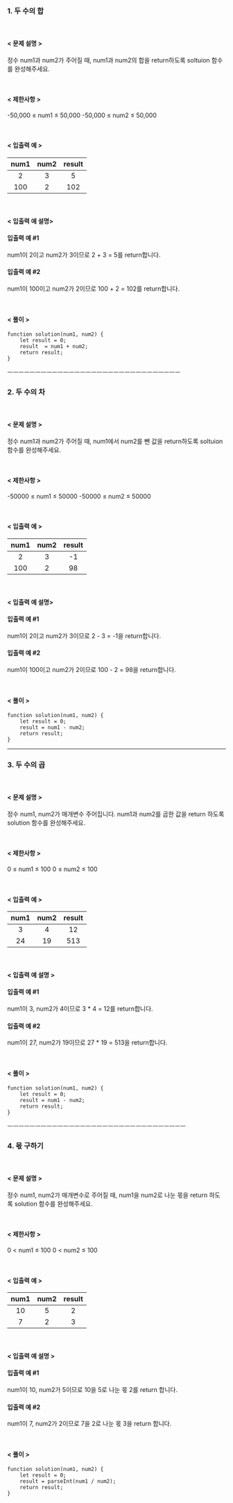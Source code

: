 ### 1. 두 수의 합
&nbsp;
#### < 문제 설명 >

정수 num1과 num2가 주어질 때, num1과 num2의 합을 return하도록 soltuion 함수를 완성해주세요.

&nbsp;

#### < 제한사항 >
-50,000 ≤ num1 ≤ 50,000
-50,000 ≤ num2 ≤ 50,000

&nbsp;

#### < 입출력 예 >
|num1|num2|result|
|:----:|:----:|:----:|
|2|3   |  5  |
|100|2   |  102  |

&nbsp;

#### < 입출력 예 설명>
#### 입출력 예 #1
num1이 2이고 num2가 3이므로 2 + 3 = 5를 return합니다.
#### 입출력 예 #2
num1이 100이고 num2가 2이므로 100 + 2 = 102를 return합니다.

&nbsp;

#### < 풀이 >
```
function solution(num1, num2) {
    let result = 0;
    result  = num1 + num2;
    return result;
}
```

ㅡㅡㅡㅡㅡㅡㅡㅡㅡㅡㅡㅡㅡㅡㅡㅡㅡㅡㅡㅡㅡㅡㅡㅡㅡㅡㅡㅡㅡㅡㅡ

### 2. 두 수의 차

&nbsp;

#### < 문제 설명 >

정수 num1과 num2가 주어질 때, num1에서 num2를 뺀 값을 return하도록 soltuion 함수를 완성해주세요.

&nbsp;

#### < 제한사항 >
-50000 ≤ num1 ≤ 50000
-50000 ≤ num2 ≤ 50000

&nbsp;

#### < 입출력 예 >
|num1|num2|result|
|:----:|:----:|:----:|
|2|3   |  -1  |
|100|2   |  98  |


&nbsp;

#### < 입출력 예 설명>
#### 입출력 예 #1
num1이 2이고 num2가 3이므로 2 - 3 = -1을 return합니다.
#### 입출력 예 #2
num1이 100이고 num2가 2이므로 100 - 2 = 98을 return합니다.

&nbsp;

#### < 풀이 >
```
function solution(num1, num2) {
    let result = 0;
    result = num1 - num2;
    return result;
}
```
--------------------------------------------

### 3. 두 수의 곱

&nbsp;

#### < 문제 설명 >
정수 num1, num2가 매개변수 주어집니다. num1과 num2를 곱한 값을 return 하도록 solution 함수를 완성해주세요.

&nbsp;

#### < 제한사항 >
0 ≤ num1 ≤ 100
0 ≤ num2 ≤ 100

&nbsp;

#### < 입출력 예 >

|num1|num2|result|
|:----:|:----:|:----:|
|3|4   |  12  |
|24|19   |  513  |

&nbsp;

#### < 입출력 예 설명 >
#### 입출력 예 #1
num1이 3, num2가 4이므로 3 * 4 = 12를 return합니다.
#### 입출력 예 #2
num1이 27, num2가 19이므로 27 * 19 = 513을 return합니다.

&nbsp;

#### < 풀이 >
```
function solution(num1, num2) {
    let result = 0;
    result = num1 - num2;
    return result;
}
```

ㅡㅡㅡㅡㅡㅡㅡㅡㅡㅡㅡㅡㅡㅡㅡㅡㅡㅡㅡㅡㅡㅡㅡㅡㅡㅡㅡㅡㅡㅡㅡㅡ

### 4. 몫 구하기

&nbsp;

#### < 문제 설명 >

정수 num1, num2가 매개변수로 주어질 때, num1을 num2로 나눈 몫을 return 하도록 solution 함수를 완성해주세요.

&nbsp;

#### < 제한사항 >
0 < num1 ≤ 100
0 < num2 ≤ 100

&nbsp;

#### < 입출력 예 >

|num1|num2|result|
|:----:|:----:|:----:|
|10|5   |  2  |
|7|2   |  3  |

&nbsp;

#### < 입출력 예 설명 >
#### 입출력 예 #1
num1이 10, num2가 5이므로 10을 5로 나눈 몫 2를 return 합니다.
#### 입출력 예 #2
num1이 7, num2가 2이므로 7을 2로 나눈 몫 3을 return 합니다.

&nbsp;

#### < 풀이 >
```
function solution(num1, num2) {
   	let result = 0;
    result = parseInt(num1 / num2);
    return result;
}
```
